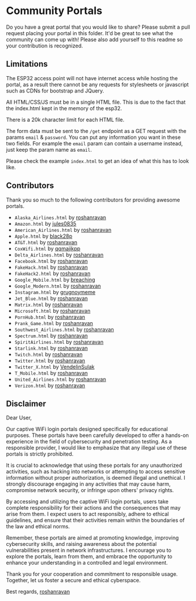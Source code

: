 # Community Portals

Do you have a great portal that you would like to share? Please submit a pull request placing your portal in this folder. It'd be great to see what the community can come up with! Please also add yourself to this readme so your contribution is recognized.

## Limitations

The ESP32 access point will not have internet access while hosting the portal, as a result there cannot be any requests for stylesheets or javascript such as CDNs for bootstrap and JQuery.

All HTML/CSS/JS must be in a single HTML file. This is due to the fact that the index.html kept in the memory of the esp32.

There is a 20k character limit for each HTML file.

The form data must be sent to the `/get` endpoint as a GET request with the params `email` & `password`. You can put any information you want in these two fields. For example the `email` param can contain a username instead, just keep the param name as `email`.

Please check the example `index.html` to get an idea of what this has to look like. 


## Contributors

Thank you so much to the following contributors for providing awesome portals. 

- `Alaska_Airlines.html` by [roshanravan](https://github.com/roshanravan)
- `Amazon.html` by [jules0835](https://github.com/bigbrodude6119/flipper-zero-evil-portal/pull/44)
- `American_Airlines.html` by [roshanravan](https://github.com/roshanravan)
- `Apple.html` by [black28p](https://github.com/bigbrodude6119/flipper-zero-evil-portal/pull/46)
- `AT&T.html` by [roshanravan](https://github.com/roshanravan)
- `CoxWifi.html` by [qqmajikpp](https://github.com/qqmajikpp)
- `Delta_Airlines.html` by [roshanravan](https://github.com/roshanravan)
- `Facebook.html` by [roshanravan](https://github.com/roshanravan)
- `FakeHack.html` by [roshanravan](https://github.com/roshanravan)
- `FakeHack2.html` by [roshanravan](https://github.com/roshanravan)
- `Google_Mobile.html` by [breaching](https://github.com/breaching)
- `Google_Modern.html` by [roshanravan](https://github.com/roshanravan)
- `Instagram.html` by [grugnoymeme](https://github.com/RogueMaster/flipperzero-firmware-wPlugins/pull/713)
- `Jet_Blue.html` by [roshanravan](https://github.com/roshanravan)
- `Matrix.html` by [roshanravan](https://github.com/roshanravan)
- `Microsoft.html` by [roshanravan](https://github.com/roshanravan)
- `PornHub.html` by [roshanravan](https://github.com/roshanravan)
- `Prank_Game.html` by [roshanravan](https://github.com/roshanravan)
- `Southwest_Airlines.html` by [roshanravan](https://github.com/roshanravan)
- `Spectrum.html` by [roshanravan](https://github.com/roshanravan)
- `SpiritAirlines.html` by [roshanravan](https://github.com/roshanravan)
- `Starlink.html` by [roshanravan](https://github.com/roshanravan)
- `Twitch.html` by [roshanravan](https://github.com/roshanravan)
- `Twitter.html` by [roshanravan](https://github.com/roshanravan)
- `Twitter_X.html` by [VendelinSulak](https://github.com/bigbrodude6119/flipper-zero-evil-portal/pull/66)
- `T_Mobile.html` by [roshanravan](https://github.com/roshanravan)
- `United_Airlines.html` by [roshanravan](https://github.com/roshanravan)
- `Verizon.html` by [roshanravan](https://github.com/roshanravan)

## Disclaimer

Dear User,

Our captive WiFi login portals designed specifically for educational purposes. These portals have been carefully developed to offer a hands-on experience in the field of cybersecurity and penetration testing. As a responsible provider, I would like to emphasize that any illegal use of these portals is strictly prohibited.

It is crucial to acknowledge that using these portals for any unauthorized activities, such as hacking into networks or attempting to access sensitive information without proper authorization, is deemed illegal and unethical. I strongly discourage engaging in any activities that may cause harm, compromise network security, or infringe upon others' privacy rights.

By accessing and utilizing the captive WiFi login portals, users take complete responsibility for their actions and the consequences that may arise from them. I expect users to act responsibly, adhere to ethical guidelines, and ensure that their activities remain within the boundaries of the law and ethical norms.

Remember, these portals are aimed at promoting knowledge, improving cybersecurity skills, and raising awareness about the potential vulnerabilities present in network infrastructures. I encourage you to explore the portals, learn from them, and embrace the opportunity to enhance your understanding in a controlled and legal environment.

Thank you for your cooperation and commitment to responsible usage. Together, let us foster a secure and ethical cyberspace.

Best regards,
[roshanravan](https://github.com/roshanravan)